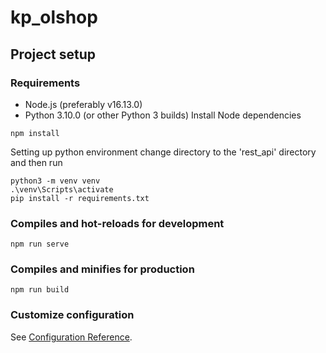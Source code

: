 # kp_olshop

## Project setup
### Requirements 
* Node.js (preferably v16.13.0)
* Python 3.10.0 (or other Python 3 builds)
Install Node dependencies
```
npm install
```

Setting up python environment
change directory to the 'rest_api' directory and then run
```
python3 -m venv venv
.\venv\Scripts\activate
pip install -r requirements.txt
```
### Compiles and hot-reloads for development
```
npm run serve
```

### Compiles and minifies for production
```
npm run build
```

### Customize configuration
See [Configuration Reference](https://cli.vuejs.org/config/).
